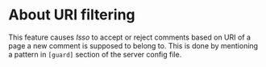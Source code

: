 # About URI filtering

This feature causes *Isso* to accept or reject comments based on URI of a page a new comment is supposed to belong to. This is done by mentioning a pattern in `[guard]` section of the server config file. 
